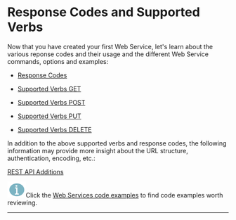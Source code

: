 # Response Codes and Supported Verbs

Now that you have created your first  Web Service, let's learn about the various reponse codes and their usage and the different Web Service commands, options and examples:

-  [Response Codes](/articles/15_web_services_and_graphit/11_response_codes.md)

-  [Supported Verbs GET](/articles/15_web_services_and_graphit/12_Supported_Verbs_Get.md)

-  [Supported Verbs POST](/articles/15_web_services_and_graphit/13_Supported_Verbs_Post.md)

-  [Supported Verbs PUT](/articles/15_web_services_and_graphit/14_Supported_Verbs_Put.md)

-  [Supported Verbs DELETE](/articles/15_web_services_and_graphit/15_Supported_Verbs_Delete.md)

In addition to the above supported verbs and response codes, the following information may provide more insight about the URL structure, authentication, encoding, etc.:

[REST API Additions](/articles/15_web_services_and_graphit/16_rest_api_additions.md)

![](/academy/Training_Level_1/03_fabric_basic_LU/images/information.png)Click the  [Web Services code examples](/articles/15_web_services_and_graphit/06_web_services_code_examples.md) to find code examples worth reviewing. 




------
